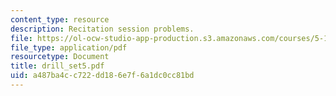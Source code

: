 ```yaml
---
content_type: resource
description: Recitation session problems.
file: https://ol-ocw-studio-app-production.s3.amazonaws.com/courses/5-13-organic-chemistry-ii-fall-2003/a487ba4cc722dd186e7f6a1dc0cc81bd_drill_set5.pdf
file_type: application/pdf
resourcetype: Document
title: drill_set5.pdf
uid: a487ba4c-c722-dd18-6e7f-6a1dc0cc81bd
---
```

